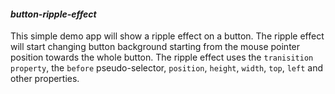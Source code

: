 #### **_button-ripple-effect_**
This simple demo app will show a ripple effect on a button. The ripple effect will start changing button background starting from the mouse pointer position towards the whole button. 
The ripple effect uses the `tranisition property`, the `before` pseudo-selector, `position`, `height`, `width`, `top`, `left` and other properties.

